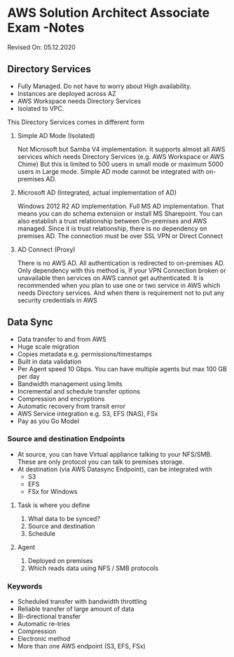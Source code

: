 # AWS Solution Architect Associate Exam -Notes

Revised On: 05.12.2020

## Directory Services

* Fully Managed. Do not have to worry about High availability.
* Instances are deployed across AZ
* AWS Workspace needs Directory Services
* Isolated to VPC.

This Directory Services comes in different form

1. Simple AD Mode (Isolated)

   Not Microsoft but Samba V4 implementation. It supports almost all AWS services which needs Directory Services (e.g. AWS Workspace or AWS Chime)
   But this is limited to 500 users in small mode or maximum 5000 users in Large mode. Simple AD mode cannot be integrated with on-premises AD.

2. Microsoft AD (Integrated, actual implementation of AD)

   Windows 2012 R2 AD implementation. Full MS AD implementation. That means you can do schema extension or install MS Sharepoint. You can also establish a trust relationship between On-premises and AWS managed. Since it is trust relationship, there is no dependency on premises AD. The connection must be over SSL VPN or Direct Connect

3. AD Connect (Proxy)

   There is no AWS AD. All authentication is redirected to on-premises AD. Only dependency with this method is, If your VPN Connection  broken or unavailable then services on AWS cannot get authenticated. It is recommended when you plan to use one or two service in AWS which needs Directory services. And when there is requirement not to put any security credentials in AWS

## Data Sync

* Data transfer to and from AWS
* Huge scale migration
* Copies metadata e.g. permissions/timestamps
* Built in data validation
* Per Agent speed 10 Gbps. You can have multiple agents but max 100 GB per day
* Bandwidth management using limits
* Incremental and schedule transfer options
* Compression and encryptions
* Automatic recovery from transit error
* AWS Service integration e.g. S3, EFS (NAS), FSx
* Pay as you Go Model

### Source and destination Endpoints

* At source, you can have Virtual appliance talking to your NFS/SMB. These are only protocol you can talk to premises storage.
* At destination (via AWS Datasync Endpoint), can be integrated with
  * S3
  * EFS
  * FSx for Windows

1. Task is where you define
   1. What data to be synced?
   2. Source and destination
   3. Schedule

2. Agent
   1. Deployed on premises
   2. Which reads data using NFS / SMB protocols

### Keywords

* Scheduled transfer with bandwidth throttling
* Reliable transfer of large amount of data
* Bi-directional transfer
* Automatic re-tries
* Compression
* Electronic method
* More than one AWS endpoint (S3, EFS, FSx)
